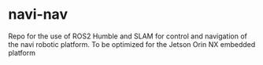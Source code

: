 # navi-nav

Repo for the use of ROS2 Humble and SLAM for control and navigation of the navi robotic platform. To be optimized for the Jetson Orin NX embedded platform
